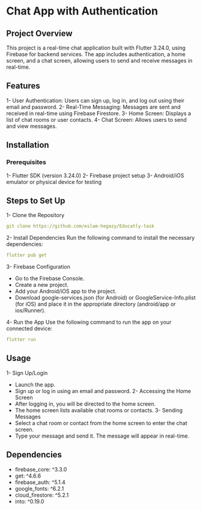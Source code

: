 # Chat App with Authentication

## Project Overview
This project is a real-time chat application built with Flutter 3.24.0, using Firebase for backend services. The app includes authentication, a home screen, and a chat screen, allowing users to send and receive messages in real-time.

## Features
1- User Authentication: Users can sign up, log in, and log out using their email and password.
2- Real-Time Messaging: Messages are sent and received in real-time using Firebase Firestore.
3- Home Screen: Displays a list of chat rooms or user contacts.
4- Chat Screen: Allows users to send and view messages.

## Installation
### Prerequisites
1- Flutter SDK (version 3.24.0)
2- Firebase project setup
3- Android/iOS emulator or physical device for testing

## Steps to Set Up

1- Clone the Repository

``` yaml
git clone https://github.com/eslam-hegazy/Educatly-task
```
2- Install Dependencies
Run the following command to install the necessary dependencies:
```yaml
flutter pub get
```
3- Firebase Configuration
- Go to the Firebase Console.
- Create a new project.
- Add your Android/iOS app to the project.
- Download google-services.json (for Android) or GoogleService-Info.plist (for iOS) and place it in the appropriate directory (android/app or ios/Runner).

4- Run the App
Use the following command to run the app on your connected device:
```yaml
flutter run
```
## Usage
1- Sign Up/Login
- Launch the app.
- Sign up or log in using an email and password.
2- Accessing the Home Screen
- After logging in, you will be directed to the home screen.
- The home screen lists available chat rooms or contacts.
3- Sending Messages
- Select a chat room or contact from the home screen to enter the chat screen.
- Type your message and send it. The message will appear in real-time.

## Dependencies
- firebase_core: ^3.3.0
- get: ^4.6.6
- firebase_auth: ^5.1.4
- google_fonts: ^6.2.1
- cloud_firestore: ^5.2.1
- into: ^0.19.0
  
